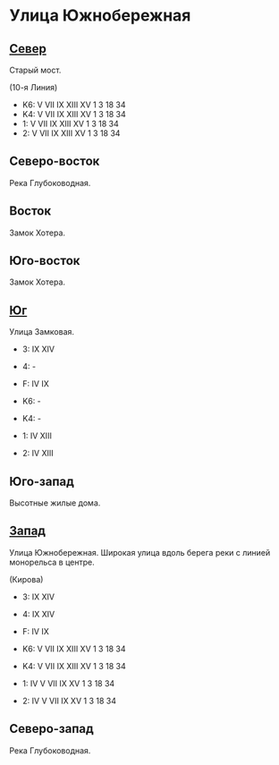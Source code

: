 # Улица Южнобережная

## [Север](./10605120.md)

Старый мост.

(10-я Линия)

* K6:   V   VII IX  XIII    XV
        1   3   18  34
* K4:   V   VII IX  XIII    XV
        1   3   18  34
* 1:    V   VII IX  XIII    XV
        1   3   18  34
* 2:    V   VII IX  XIII    XV
        1   3   18  34

## Северо-восток

Река Глубоководная.

## Восток

Замок Хотера.

## Юго-восток

Замок Хотера.

## [Юг](./11605030.md)

Улица Замковая.

* 3:    IX  XIV
* 4:    -
* F:    IV  IX

* K6:   -
* K4:   -
* 1:    IV  XIII
* 2:    IV  XIII

## Юго-запад

Высотные жилые дома.

## [Запад](./11540020.md)

Улица Южнобережная.
Широкая улица вдоль берега реки с линией монорельса в центре.

(Кирова)

* 3:    IX  XIV
* 4:    IX  XIV
* F:    IV  IX

* K6:   V   VII IX  XIII    XV
        1   3   18  34
* K4:   V   VII IX  XIII    XV
        1   3   18  34
* 1:    IV  V   VII IX  XV
        1   3   18  34
* 2:    IV  V   VII IX  XV
        1   3   18  34

## Северо-запад

Река Глубоководная.
